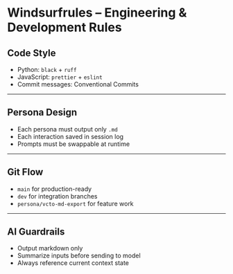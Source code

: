 # Windsurfrules – Engineering & Development Rules

## Code Style

- Python: `black` + `ruff`
- JavaScript: `prettier` + `eslint`
- Commit messages: Conventional Commits

---

## Persona Design

- Each persona must output only `.md`
- Each interaction saved in session log
- Prompts must be swappable at runtime

---

## Git Flow

- `main` for production-ready
- `dev` for integration branches
- `persona/vcto-md-export` for feature work

---

## AI Guardrails

- Output markdown only
- Summarize inputs before sending to model
- Always reference current context state
